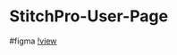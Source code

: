 # StitchPro-User-Page
#figma [!view](https://www.figma.com/proto/mNBZciE4NstMcJcT4pl7VB/StitchPro-User-management?node-id=194-42&t=1Aneehd0GZ8f3ZYu-0&scaling=scale-down-width&content-scaling=fixed&page-id=0%3A1&starting-point-node-id=202%3A3&show-proto-sidebar=1)
